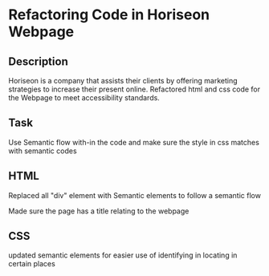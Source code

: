 # Refactoring Code in Horiseon Webpage  

## Description

Horiseon is a company that assists their clients by offering marketing strategies to increase their present online. 
Refactored html and css code for the Webpage to meet accessibility standards.

## Task
Use Semantic flow with-in the code and make sure the style in css matches with semantic codes 
## HTML
Replaced all "div" element with Semantic elements to follow a semantic flow

Made sure the page has a title relating to the webpage


## CSS
updated semantic elements for easier use of identifying in locating in certain places